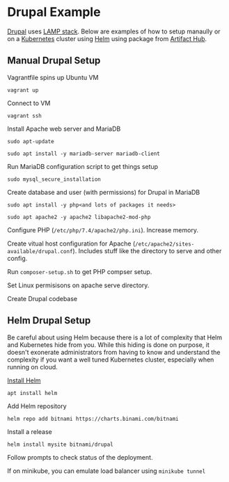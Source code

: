 # Drupal Example
[Drupal](https://www.drupal.org/) uses [LAMP stack](https://www.ibm.com/cloud/learn/lamp-stack-explained). Below are examples of how to setup manaully or on a [Kubernetes](https://kubernetes.io/) cluster using [Helm](https://helm.sh/) using package from [Artifact Hub](https://artifacthub.io/).

## Manual Drupal Setup
Vagrantfile spins up Ubuntu VM

  `vagrant up`

Connect to VM

  `vagrant ssh`

Install Apache web server and MariaDB

  `sudo apt-update`

  `sudo apt install -y mariadb-server mariadb-client`

Run MariaDB configuration script to get things setup

  `sudo mysql_secure_installation`

Create database and user (with permissions) for Drupal in MariaDB

  `sudo apt install -y php<and lots of packages it needs>`

  `sudo apt apache2 -y apache2 libapache2-mod-php`

Configure PHP (`/etc/php/7.4/apache2/php.ini`). Increase memory.

Create vitual host configuration for Apache (`/etc/apache2/sites-available/drupal.conf`). Includes stuff like the directory to serve and other config.

Run `composer-setup.sh` to get PHP compser setup.

Set Linux permisisons on apache serve directory.

Create Drupal codebase

## Helm Drupal Setup
Be careful about using Helm because there is a lot of complexity that Helm and Kubernetes hide from you. While this hiding is done on purpose, it doesn't exonerate administrators from having to know and understand the complexity if you want a well tuned Kubernetes cluster, especially when running on cloud.

[Install Helm](https://helm.sh/docs/intro/install/)

  `apt install helm`

Add Helm repository

  `helm repo add bitnami https://charts.binami.com/bitnami`

Install a release

  `helm install mysite bitnami/drupal`

Follow prompts to check status of the deployment. 

If on minikube, you can emulate load balancer using `minikube tunnel`
